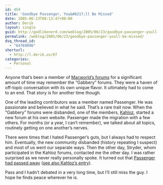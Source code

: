 ```yaml
---
id: 454
title: 'Goodbye Passenger, You&#8217;ll Be Missed'
date: 2005-06-23T08:13:47+00:00
author: Derik
layout: single
guid: http://godlikenerd.com/weblog/2005/06/23/goodbye-passenger-youll-be-missed/
permalink: /weblog/2005/06/23/goodbye-passenger-youll-be-missed/
dsq_thread_id:
  - "64769096"
shorturl:
  - http://l.derik.us/8f
categories:
  - Personal
---
```

Anyone that&#8217;s been a member of [Macworld&#8217;s forums](http://www.macworld.com/forums/) for a significant amount of time may remember the &#8220;Gabbery&#8221; forums. They were a haven of off-topic conversation with its own unique flavor. It ultimately had to come to an end. That story is for another time though.

One of the leading contributors was a member named Passenger. He was passionate and believed in what he said. That&#8217;s a rare trait now. When the &#8220;Gabbery&#8221; forums were disbanded, one of the members, [Kahloz](http://www.hurtingwang.com), started a new forum at his own website. Passenger made the migration with a few others. For months (or a year, I can&#8217;t remember), we talked about all topics, routinely getting on one another&#8217;s nerves.

There were times that I hated Passenger&#8217;s guts, but I always had to respect him. Eventually, the new community disbanded (history repeating I suspect) and most of us went our separate ways. Then the other day, Stryder, whom participated in the Kahloz forums, contacted me the other day. I was rather surprised as we never really personally spoke. It turned out that [Passenger had passed away](http://www.stryderc.com/forums/index.php?showtopic=3123) ([see also Kahloz&#8217;s entry](http://www.hurtingwang.com/upload/index.php?showtopic=45)).

Pass and I hadn&#8217;t debated in a very long time, but I&#8217;ll still miss the guy. I hope he finds peace wherever he is.